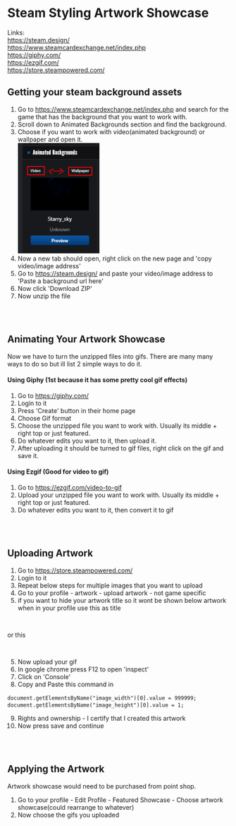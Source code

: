 # Steam Styling Artwork Showcase

Links:  
https://steam.design/ <!-- Used for Turning the image/video into steam artwork layouts -->  
https://www.steamcardexchange.net/index.php <!-- Used for getting the background artwork image/video links -->  
https://giphy.com/ <!-- Turning the image/video into gifs with choices of adding some pretty neat texts animation and exporting it out -->  
https://ezgif.com/ <!-- Could also use this to do so both are fine -->  
https://store.steampowered.com/ <!-- Official Steam Site -->

## Getting your steam background assets
1) Go to https://www.steamcardexchange.net/index.php and search for the game that has the background that you want to work with.
2) Scroll down to Animated Backgrounds section and find the background.
3) Choose if you want to work with video(animated background) or wallpaper and open it.  
   <img src="./src/images/exampleVideoWallpaper.png" height="250" />
4) Now a new tab should open, right click on the new page and 'copy video/image address'
5) Go to https://steam.design/ and paste your video/image address to 'Paste a background url here'
6) Now click 'Download ZIP'
7) Now unzip the file
<br>
<br>

## Animating Your Artwork Showcase
Now we have to turn the unzipped files into gifs. There are many many ways to do so but ill list 2 simple ways to do it.

#### Using Giphy (1st because it has some pretty cool gif effects)
1) Go to https://giphy.com/
2) Login to it
3) Press 'Create' button in their home page
4) Choose Gif format
5) Choose the unzipped file you want to work with. Usually its middle + right top or just featured.
6) Do whatever edits you want to it, then upload it.
7) After uploading it should be turned to gif files, right click on the gif and save it.

#### Using Ezgif (Good for video to gif)
1) Go to https://ezgif.com/video-to-gif
2) Upload your unzipped file you want to work with. Usually its middle + right top or just featured.
3) Do whatever edits you want to it, then convert it to gif
<br>
<br>

## Uploading Artwork
1) Go to https://store.steampowered.com/
2) Login to it
3) Repeat below steps for multiple images that you want to upload
4) Go to your profile - artwork - upload artwork - not game specific
5) if you want to hide your artwork title so it wont be shown below artwork when in your profile use this as title
```
⁣
```
or this
```
­
```
5) Now upload your gif
6) In google chrome press F12 to open 'inspect'
7) Click on 'Console'
8) Copy and Paste this command in
```
document.getElementsByName("image_width")[0].value = 999999;
document.getElementsByName("image_height")[0].value = 1;
```
9) Rights and ownership - I certify that I created this artwork
10) Now press save and continue
<br>
<br>

## Applying the Artwork
Artwork showcase would need to be purchased from point shop.
1) Go to your profile - Edit Profile - Featured Showcase - Choose artwork showcase(could rearrange to whatever)
2) Now choose the gifs you uploaded









